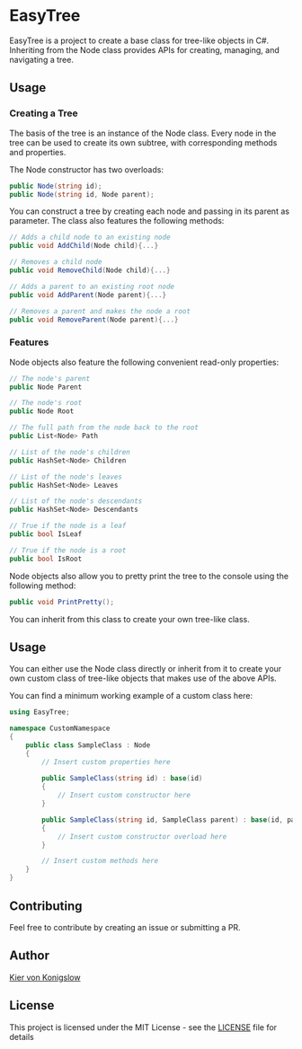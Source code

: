 # EasyTree

EasyTree is a project to create a base class for tree-like objects in C#. Inheriting from the Node class provides APIs for creating, managing, and navigating a tree.

## Usage

### Creating a Tree

The basis of the tree is an instance of the Node class. Every node in the tree can be used to create its own subtree, with corresponding methods and properties.

The Node constructor has two overloads:
```cs
public Node(string id);
public Node(string id, Node parent);
```

You can construct a tree by creating each node and passing in its parent as parameter. The class also features the following methods:

```cs
// Adds a child node to an existing node
public void AddChild(Node child){...}

// Removes a child node
public void RemoveChild(Node child){...}

// Adds a parent to an existing root node
public void AddParent(Node parent){...}

// Removes a parent and makes the node a root
public void RemoveParent(Node parent){...}
```

### Features

Node objects also feature the following convenient read-only properties:
```cs
// The node's parent
public Node Parent

// The node's root
public Node Root

// The full path from the node back to the root
public List<Node> Path

// List of the node's children
public HashSet<Node> Children

// List of the node's leaves
public HashSet<Node> Leaves

// List of the node's descendants
public HashSet<Node> Descendants

// True if the node is a leaf
public bool IsLeaf

// True if the node is a root
public bool IsRoot
```

Node objects also allow you to pretty print the tree to the console using the following method:
```cs
public void PrintPretty();
```

You can inherit from this class to create your own tree-like class.

## Usage

You can either use the Node class directly or inherit from it to create your own custom class of tree-like objects that makes use of the above APIs.

You can find a minimum working example of a custom class here:

```cs
using EasyTree;

namespace CustomNamespace
{
    public class SampleClass : Node
    {
        // Insert custom properties here
        
        public SampleClass(string id) : base(id)
        {
            // Insert custom constructor here
        }

        public SampleClass(string id, SampleClass parent) : base(id, parent)
        {
            // Insert custom constructor overload here
        }

        // Insert custom methods here
    }
}
```

## Contributing

Feel free to contribute by creating an issue or submitting a PR.

## Author

[Kier von Konigslow](https://github.com/kvonkoni)

## License

This project is licensed under the MIT License - see the [LICENSE](LICENSE) file for details
